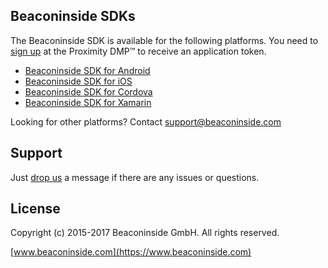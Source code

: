 
## Beaconinside SDKs

The Beaconinside SDK is available for the following platforms. You need to [sign up](https://dmp.beaconinside.com/) at the Proximity DMP™ to receive an application token.

* [Beaconinside SDK for Android](https://github.com/beaconinside/beaconinside-android-sdk)
* [Beaconinside SDK for iOS](https://github.com/beaconinside/ios-sdk)
* [Beaconinside SDK for Cordova](https://github.com/beaconinside/cordova-sdk)
* [Beaconinside SDK for Xamarin](https://github.com/beaconinside/xamarin-sdk)

Looking for other platforms? Contact support@beaconinside.com

## Support

Just [drop us](mailto:support@beaconinside.com) a message if there are any issues or questions.

## License

Copyright (c) 2015-2017 Beaconinside GmbH. All rights reserved.

[www.beaconinside.com](https://www.beaconinside.com)

[dmp]: https://dmp.beaconinside.com
